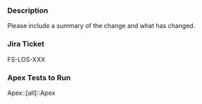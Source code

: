 ### Description

Please include a summary of the change and what has changed.

### Jira Ticket

FS-LOS-XXX

### Apex Tests to Run

Apex::[all]::Apex
